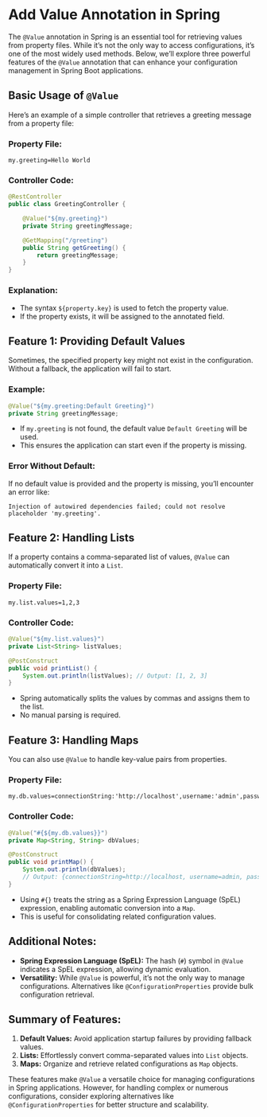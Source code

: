 # Add Value Annotation in Spring

The `@Value` annotation in Spring is an essential tool for retrieving values from property files. While it’s not the only way to access configurations, it’s one of the most widely used methods. Below, we’ll explore three powerful features of the `@Value` annotation that can enhance your configuration management in Spring Boot applications.

## Basic Usage of `@Value`

Here’s an example of a simple controller that retrieves a greeting message from a property file:

### Property File:
```properties
my.greeting=Hello World
```

### Controller Code:
```java
@RestController
public class GreetingController {

    @Value("${my.greeting}")
    private String greetingMessage;

    @GetMapping("/greeting")
    public String getGreeting() {
        return greetingMessage;
    }
}
```

### Explanation:
- The syntax `${property.key}` is used to fetch the property value.
- If the property exists, it will be assigned to the annotated field.

## Feature 1: Providing Default Values

Sometimes, the specified property key might not exist in the configuration. Without a fallback, the application will fail to start.

### Example:
```java
@Value("${my.greeting:Default Greeting}")
private String greetingMessage;
```
- If `my.greeting` is not found, the default value `Default Greeting` will be used.
- This ensures the application can start even if the property is missing.

### Error Without Default:
If no default value is provided and the property is missing, you’ll encounter an error like:
```
Injection of autowired dependencies failed; could not resolve placeholder 'my.greeting'.
```

## Feature 2: Handling Lists

If a property contains a comma-separated list of values, `@Value` can automatically convert it into a `List`.

### Property File:
```properties
my.list.values=1,2,3
```

### Controller Code:
```java
@Value("${my.list.values}")
private List<String> listValues;

@PostConstruct
public void printList() {
    System.out.println(listValues); // Output: [1, 2, 3]
}
```
- Spring automatically splits the values by commas and assigns them to the list.
- No manual parsing is required.

## Feature 3: Handling Maps

You can also use `@Value` to handle key-value pairs from properties.

### Property File:
```properties
my.db.values=connectionString:'http://localhost',username:'admin',password:'secret'
```

### Controller Code:
```java
@Value("#{${my.db.values}}")
private Map<String, String> dbValues;

@PostConstruct
public void printMap() {
    System.out.println(dbValues);
    // Output: {connectionString=http://localhost, username=admin, password=secret}
}
```
- Using `#{}` treats the string as a Spring Expression Language (SpEL) expression, enabling automatic conversion into a `Map`.
- This is useful for consolidating related configuration values.

## Additional Notes:
- **Spring Expression Language (SpEL):** The hash (`#`) symbol in `@Value` indicates a SpEL expression, allowing dynamic evaluation.
- **Versatility:** While `@Value` is powerful, it’s not the only way to manage configurations. Alternatives like `@ConfigurationProperties` provide bulk configuration retrieval.

## Summary of Features:
1. **Default Values:** Avoid application startup failures by providing fallback values.
2. **Lists:** Effortlessly convert comma-separated values into `List` objects.
3. **Maps:** Organize and retrieve related configurations as `Map` objects.

These features make `@Value` a versatile choice for managing configurations in Spring applications. However, for handling complex or numerous configurations, consider exploring alternatives like `@ConfigurationProperties` for better structure and scalability.

